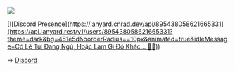 ![](https://komarev.com/ghpvc/?username=ndbiaw&color=000033)

[![Discord Presence]([https://lanyard.cnrad.dev/api/895438058621665331](https://api.lanyard.rest/v1/users/895438058621665331?theme=dark&bg=451e5d&borderRadius==10px&animated=true&idleMessage=Có Lẽ Tui Đang Ngủ, Hoặc Làm Gì Đó Khác... 😶‍🌫️))](https://discord.com/users/895438058621665331)

=> [Discord](https://discord.gg/hvn)
